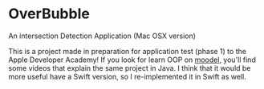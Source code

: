 # OverBubble
An intersection Detection Application (Mac OSX version)


This is a project made in preparation for application test (phase 1) to the Apple Developer Academy!
If you look for learn OOP on [moodel](https://moodle.developeracademy.unina.it), you'll find some videos that explain the same project in Java. 
I think that it would be more useful have a Swift version, so I re-implemented it in Swift as well.
